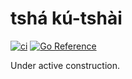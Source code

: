 # tshá kú-tshài

[![ci](https://github.com/chehsunliu/tshakutshai/actions/workflows/ci.yml/badge.svg)](https://github.com/chehsunliu/tshakutshai/actions/workflows/ci.yml)
[![Go Reference](https://pkg.go.dev/badge/github.com/chehsunliu/tshakutshai.svg)](https://pkg.go.dev/github.com/chehsunliu/tshakutshai)

Under active construction.
